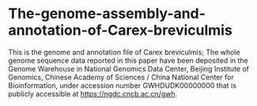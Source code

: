 # The-genome-assembly-and-annotation-of-Carex-breviculmis
This is the genome and annotation file of Carex breviculmis;
The whole genome sequence data reported in this paper have been deposited in the Genome Warehouse in National Genomics Data Center, Beijing Institute of Genomics, Chinese Academy
of Sciences / China National Center for Bioinformation, under accession number GWHDUDK00000000 that is publicly accessible at https://ngdc.cncb.ac.cn/gwh.
